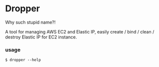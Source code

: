 # Dropper

Why such stupid name?!

A tool for managing AWS EC2 and Elastic IP, easily create / bind / clean / destroy Elastic IP for EC2 instance.

### usage

```
$ dropper --help
```
